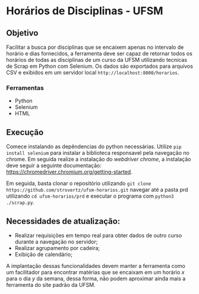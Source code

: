 # Horários de Disciplinas - UFSM

## Objetivo

Facilitar a busca por disciplinas que se encaixem apenas no intervalo de horário e dias fornecidos, a ferramenta deve ser capaz de retornar todos os horários de todas as disciplinas de um curso da UFSM utilizando tecnicas de Scrap em Python com Selenium. Os dados são exportados para arquivos CSV e exibidos em um servidor local ```http://localhost:8000/horarios```. 

### Ferramentas

 - Python
 - Selenium
 - HTML

## Execução

Comece instalando as depêndencias do python necessárias. Utilize  ```pip install selenium``` para instalar a biblioteca responsavel pela navegação no chrome. Em seguida realize a instalação do *webdriver chrome*, a instalação deve seguir a seguinte documentação: https://chromedriver.chromium.org/getting-started.

Em seguida, basta clonar o repositório utilizando ```git clone https://github.com/strovertz/ufsm-horarios.git``` navegar até a pasta prd utilizando ```cd ufsm-horarios/prd``` e executar o programa com ```python3 ./scrap.py```.

## Necessidades de atualização: 

- Realizar requisições em tempo real para obter dados de outro curso durante a navegação no servidor;
- Realizar agrupamento por cadeira;
- Exibição de calendário;

A implantação dessas funcionalidades devem manter a ferramenta como um facilitador para encontrar matérias que se encaixam em um horário *x* para o dia *y* da semana, dessa forma, não podem aproximar ainda mais a ferramenta do site padrão da UFSM.